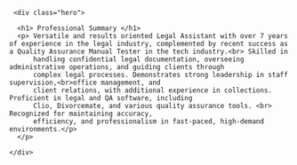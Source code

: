 <!DOCTYPE html>
<html>
  <head>
    <meta charset="UTF-8" />
    <title>Inge Codes- About</title>
  </head>
  <body>

     <div class="hero">
    
      <h1> Professional Summary </h1>
      <p> Versatile and results oriented Legal Assistant with over 7 years of experience in the legal industry, complemented by recent success as a Quality Assurance Manual Tester in the tech industry.<br> Skilled in
          handling confidential legal documentation, overseeing administrative operations, and guiding clients through
          complex legal processes. Demonstrates strong leadership in staff supervision,<br>office management, and
          client relations, with additional experience in collections. Proficient in legal and QA software, including
          Clio, Divorcemate, and various quality assurance tools. <br> Recognized for maintaining accuracy,
          efficiency, and professionalism in fast-paced, high-demand environments.</p>
      </p>

    </div> 
